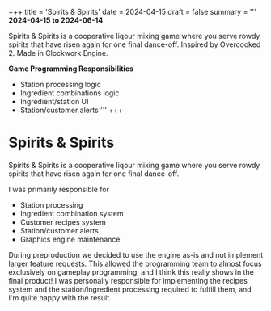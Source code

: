 +++
title = 'Spirits & Spirits'
date = 2024-04-15
draft = false
summary = '''
**2024-04-15 to 2024-06-14**

Spirits & Spirits is a cooperative liqour mixing game where you serve rowdy spirits that have risen again for one final dance-off. Inspired by Overcooked 2. Made in Clockwork Engine.

**Game Programming Responsibilities**
  * Station processing logic
  * Ingredient combinations logic
  * Ingredient/station UI
  * Station/customer alerts
'''
+++
# Spirits & Spirits
Spirits & Spirits is a cooperative liqour mixing game where you serve rowdy spirits that have risen again for one final dance-off.

I was primarily responsible for 
  * Station processing
  * Ingredient combination system
  * Customer recipes system
  * Station/customer alerts
  * Graphics engine maintenance

During preproduction we decided to use the engine as-is and not implement larger feature requests. This allowed the programming team to almost focus exclusively on gameplay programming, and I think this really shows in the final product! I was personally responsible for implementing the recipes system and the station/ingredient processing required to fulfill them, and I'm quite happy with the result. 

